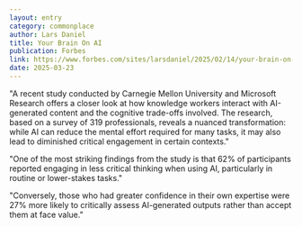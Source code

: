 ```yaml
---
layout: entry
category: commonplace
author: Lars Daniel
title: Your Brain On AI
publication: Forbes
link: https://www.forbes.com/sites/larsdaniel/2025/02/14/your-brain-on-ai-atrophied-and-unprepared-warns-microsoft-study/
date: 2025-03-23
---
```


"A recent study conducted by Carnegie Mellon University and Microsoft Research offers a closer look at how knowledge workers interact with AI-generated content and the cognitive trade-offs involved. The research, based on a survey of 319 professionals, reveals a nuanced transformation: while AI can reduce the mental effort required for many tasks, it may also lead to diminished critical engagement in certain contexts."

"One of the most striking findings from the study is that 62% of participants reported engaging in less critical thinking when using AI, particularly in routine or lower-stakes tasks."

"Conversely, those who had greater confidence in their own expertise were 27% more likely to critically assess AI-generated outputs rather than accept them at face value."

